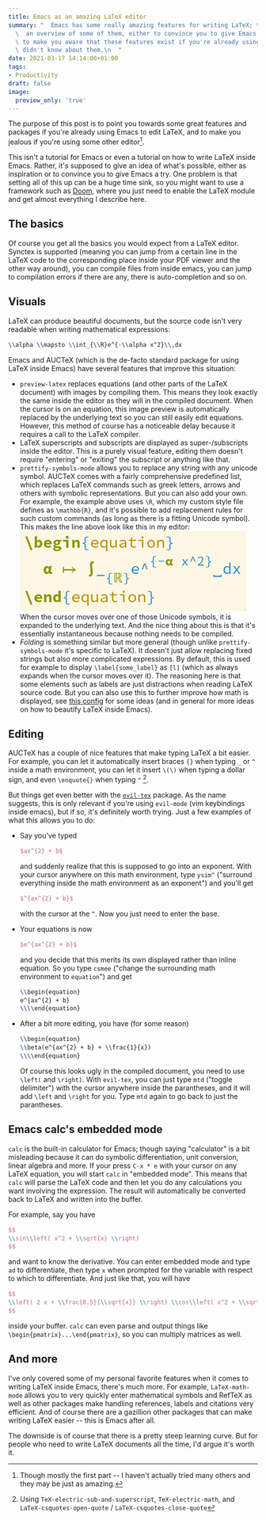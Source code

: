 ```yaml
---
title: Emacs as an amazing LaTeX editor
summary: "  Emacs has some really amazing features for writing LaTeX; this post gives\n\
  \  an overview of some of them, either to convince you to give Emacs a try,\n  or\
  \ to make you aware that these features exist if you're already using\n  Emacs but\
  \ didn't know about them.\n  "
date: 2021-03-17 14:14:00+01:00
tags:
- Productivity
draft: false
image:
  preview_only: 'true'
---
```


The purpose of this post is to point you towards some great features
and packages if you're already using Emacs to edit LaTeX, and to
make you jealous if you're using some other editor[^1].

This isn't a tutorial for Emacs or even a tutorial on how to write LaTeX inside
Emacs. Rather, it's supposed to give an idea of what's possible, either
as inspiration or to convince you to give Emacs a try. One problem is
that setting all of this up can be a huge time sink, so you might want
to use a framework such as [Doom](https://github.com/hlissner/doom-emacs), where you just need to enable the LaTeX
module and get almost everything I describe here.


## The basics

Of course you get all the basics you would expect from a LaTeX editor.
Synctex is supported (meaning you can jump from a certain line in the
LaTeX code to the corresponding place inside your PDF viewer and the other
way around), you can compile files from inside emacs, you can jump to
compilation errors if there are any, there is auto-completion and so on.


## Visuals

LaTeX can produce beautiful documents, but the source code isn't very
readable when writing mathematical expressions:

```latex
\\alpha \\mapsto \\int_{\\R}e^{-\\alpha x^2}\\,dx
```

Emacs and AUCTeX (which is the de-facto standard package for using LaTeX inside
Emacs) have several features that improve this situation:

-   `preview-latex` replaces equations (and other parts of the LaTeX document)
    with images by compiling them. This means they look exactly the same inside
    the editor as they will in the compiled document. When the cursor is on
    an equation, this image preview is automatically replaced by the underlying text so you can
    still easily edit equations. However, this method of course has a noticeable
    delay because it requires a call to the LaTeX compiler.
-   LaTeX superscripts and subscripts are displayed as super-/subscripts inside the editor.
    This is a purely visual feature, editing them doesn't require "entering" or "exiting"
    the subscript or anything like that.
-   `prettify-symbols-mode` allows you to replace any string with any unicode symbol.
     AUCTeX comes with a fairly comprehensive predefined list, which replaces LaTeX commands
     such as greek letters, arrows and others with symbolic representations. But you
     can also add your own. For example, the example above uses `\R`, which my custom style
     file defines as `\mathbb{R}`, and it's possible to add replacement rules for such custom
     commands (as long as there is a fitting Unicode symbol). This makes the line above
     look like this in my editor:
    ![](./_20210317_140709screenshot.png)
     When the cursor moves over one of those Unicode symbols, it is expanded to the underlying
     text. And the nice thing about this is that it's essentially instantaneous because nothing
     needs to be compiled.
-   _Folding_ is something similar but more general (though unlike `prettify-symbols-mode` it's specific to LaTeX).
    It doesn't just allow replacing fixed strings but also more complicated
    expressions. By default, this is used for example to display `\label{some_label}` as `[l]`
    (which as always expands when the cursor moves over it). The reasoning here is that
    some elements such as labels are just distractions when reading LaTeX source code.
    But you can also use this to further improve how math is displayed, see
    [this config](https://tecosaur.github.io/emacs-config/config.html#editor-visuals) for some ideas (and in general for more ideas on how to
    beautify LaTeX inside Emacs).


## Editing

AUCTeX has a couple of nice features that make typing LaTeX a bit easier.
For example, you can let it automatically insert braces `{}` when typing `_` or `^`
inside a math environment, you can let it insert `\(\)` when typing a dollar sign,
and even `\enquote{}` when typing `"`&nbsp;[^2].

But things get even better with the [`evil-tex`](https://github.com/iyefrat/evil-tex) package. As the name suggests,
this is only relevant if you're using `evil-mode` (vim keybindings inside emacs),
but if so, it's definitely worth trying. Just a few examples of what this allows
you to do:

-   Say you've typed

    ```latex
    $ax^{2} + b$
    ```

    and suddenly realize that this is supposed to go into an exponent. With your cursor
    anywhere on this math environment, type `ysim^` ("surround everything inside the math
    environment as an exponent") and you'll get

    ```latex
    $^{ax^{2} + b}$
    ```

    with the cursor at the `^`. Now you just need to enter the base.
-   Your equations is now

    ```latex
    $e^{ax^{2} + b}$
    ```

    and you decide that this merits its own displayed rather than
    inline equation. So you type `csmee` ("change the surrounding math environment
    to `equation`") and get

    ```latex
    \\begin{equation}
    e^{ax^{2} + b}
    \\\\end{equation}
    ```

-   After a bit more editing, you have (for some reason)

    ```latex
    \\begin{equation}
    \\beta(e^{ax^{2} + b} + \\frac{1}{x})
    \\\\end{equation}
    ```

    Of course this looks ugly in the compiled document, you need to use `\left(` and `\right)`.
    With `evil-tex`, you can just type `mtd` ("toggle delimiter") with the cursor anywhere
    inside the parantheses, and it will add `\left` and `\right` for you. Type `mtd` again to
    go back to just the parantheses.


## Emacs calc's embedded mode

`calc` is the built-in calculator for Emacs; though saying "calculator"
is a bit misleading because it can do symbolic differentiation, unit conversion,
linear algebra and more. If your press `C-x * e` with your cursor on any LaTeX equation,
you will start `calc` in "embedded mode". This means that `calc` will parse the LaTeX
code and then let you do any calculations you want involving the expression.
The result will automatically be converted back to LaTeX and written into the
buffer.

For example, say you have

```latex
$$
\\sin\\left( x^2 + \\sqrt{x} \\right)
$$
```

and want to know the derivative. You can enter embedded mode and type `ad` to differentiate,
then type `x` when prompted for the variable with respect to which to differentiate.
And just like that, you will have

```latex
$$
\\left( 2 x + \\frac{0.5}{\\sqrt{x}} \\right) \\cos\\left( x^2 + \\sqrt{x} \\right)
$$
```

inside your buffer. `calc` can even parse and output things like `\begin{pmatrix}...\end{pmatrix}`,
so you can multiply matrices as well.


## And more

I've only covered some of my personal favorite features when it comes to
writing LaTeX inside Emacs, there's much more. For example, `LaTeX-math-mode` allows
you to very quickly enter mathematical symbols and RefTeX as well as other packages
make handling references, labels and citations very efficient.
And of course there are a gazillion other packages that can make writing LaTeX
easier -- this is Emacs after all.

The downside is of course that there is a pretty steep learning curve.
But for people who need to write LaTeX documents all the time, I'd argue
it's worth it.

[^1]: Though mostly the first part -- I haven't actually tried many others and they may be just as amazing.
[^2]: Using `TeX-electric-sub-and-superscript`, `TeX-electric-math`, and `LaTeX-csquotes-open-quote` / `LaTeX-csquotes-close-quote`
